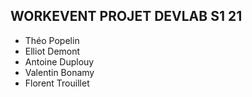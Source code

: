 ## WORKEVENT PROJET DEVLAB S1 21 

- Théo Popelin
- Elliot Demont
- Antoine Duplouy
- Valentin Bonamy
- Florent Trouillet
